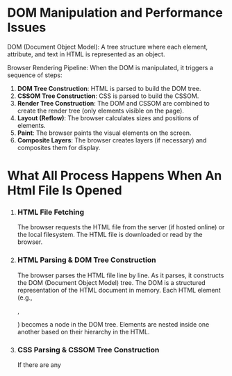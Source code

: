 # DOM Manipulation and Performance Issues

DOM (Document Object Model): A tree structure where each element, attribute, and text in HTML is represented as an object.

Browser Rendering Pipeline: When the DOM is manipulated, it triggers a sequence of steps:

1. **DOM Tree Construction**: HTML is parsed to build the DOM tree.
2. **CSSOM Tree Construction**: CSS is parsed to build the CSSOM.
3. **Render Tree Construction**: The DOM and CSSOM are combined to create the render tree (only elements visible on the page).
4. **Layout (Reflow)**: The browser calculates sizes and positions of elements.
5. **Paint**: The browser paints the visual elements on the screen.
6. **Composite Layers**: The browser creates layers (if necessary) and composites them for display.

# What All Process Happens When An Html File Is Opened

1. ### HTML File Fetching

    The browser requests the HTML file from the server (if hosted online) or the local filesystem.
    The HTML file is downloaded or read by the browser.

2. ### HTML Parsing & DOM Tree Construction

    The browser parses the HTML file line by line.
    As it parses, it constructs the DOM (Document Object Model) tree. The DOM is a structured representation of the HTML document in memory.
        Each HTML element (e.g., <div>, <p>) becomes a node in the DOM tree.
        Elements are nested inside one another based on their hierarchy in the HTML.

3. ### CSS Parsing & CSSOM Tree Construction

    If there are any <style> tags or external CSS files linked, the browser fetches and parses the CSS.
    The parsed CSS is used to create the CSSOM (CSS Object Model), a tree structure similar to the DOM but for styles.
        CSS rules are matched to corresponding DOM elements.

4. ### Render Tree Construction

    The browser combines the DOM and CSSOM to create the Render Tree.
        The render tree contains only the nodes that need to be rendered on the screen (e.g., elements with display: none are excluded).
        It associates visual information (like dimensions, color) with DOM nodes.

5. ### Layout (Reflow)

    The browser calculates the positions and sizes of all elements in the render tree.
        This is called layout or reflow.
        It ensures elements are placed correctly according to their styles (e.g., width, height, margin, etc.).

6. ### Paint

    Once the layout is calculated, the browser paints the pixels for each visible element on the screen.
        This is when actual content like text, images, and borders get drawn.

7. ### #Composite Layers

    If the page has complex elements (e.g., animations, 3D transforms), the browser creates layers for those parts.
        These layers are composited together to produce the final rendered page.

Once all these steps are complete, the web page becomes visible to you.



## Performance Cost:

Even small DOM changes can trigger expensive operations like reflow and repaint.

**Reflow**: A change in element size, position, or visibility can affect the layout of the entire page.
**Repaint**: Changes to appearance (like color or text) require redrawing the affected part of the page.

In large, complex web pages, frequent updates to the DOM can lead to performance bottlenecks due to excessive reflows and repaints.

## What All Process Happend for Different Changes

1. ### DOM Manipulation

    Changes to the structure or content of the DOM (e.g., adding, removing, or modifying elements).

Example Change:

    Adding a new <div> element to the DOM using JavaScript:

    ```javascript
    const newDiv = document.createElement('div');
    document.body.appendChild(newDiv);
    ```

**Processes Triggered:**

    * DOM Tree Update:
        The DOM tree gets updated to reflect the addition of the new element.

    * Layout (Reflow):
        Since the structure has changed, the browser needs to recalculate the layout of the entire page, determining the new positions and sizes of elements. This is known as reflow.

    * Paint:
        After the layout is recalculated, the browser paints the newly added element on the screen.

    * Composite Layers (if needed):
        If the change involves complex transformations or animations, the browser may create additional composite layers.

2. ### Style Changes (CSS or Inline Styles)

    Changes to the appearance of elements without modifying the DOM structure (e.g., changing the color, width, background).

Example Change:

    Changing the background color of an element:

    ```javascript
    const element = document.getElementById('myElement');
    element.style.backgroundColor = 'blue';
    ```

**Processes Triggered:**

    * CSSOM Update:
        If the style change affects CSS rules, the CSSOM is updated.

    * Layout (Reflow) (Sometimes):
        If the style change affects the size or position of elements (e.g., width, height, margin), the browser needs to reflow and recalculate the layout. For example, increasing the width of an element triggers a reflow.

    * Paint:
        The browser paints the changes (e.g., the new background color).

    No Composite Layers (unless there are complex visual effects involved).

3. ### Visual or Graphical Changes (No Layout Impact)

    Some changes only affect the visual appearance of an element but don’t require recalculating layout positions (e.g., changing color, opacity, transform, box-shadow).

Example Change:

    Changing the opacity of an element:

    ```javascript
    const element = document.getElementById('myElement');
    element.style.opacity = 0.5;
    ```

**Processes Triggered:**

    * Paint:
        Since there’s no structural change to the DOM or layout, the browser only needs to repaint the element with the new visual style (e.g., semi-transparent appearance).

    * No Reflow:
        Reflow isn’t required because the element’s size and position remain the same.

    * Composite Layers:
        For properties like opacity, transform, or box-shadow, the browser often handles these using separate composite layers for better performance.

4. ### Content Changes (Text or Media)

    Modifying the content of an element (e.g., changing text, updating an image source).

Example Change:

    Changing the text of a paragraph element:

    ```javascript
    const element = document.getElementById('myElement');
    element.textContent = 'New text content';
    ```

**Processes Triggered:**

    * DOM Tree Update:
        The content within the node is updated in the DOM tree.

    * Layout (Reflow) (Sometimes):
        If the new content changes the size of the element (e.g., longer text), the layout needs to be recalculated (reflow).

    * Paint:
        The browser paints the updated content on the screen.

5. ### User-Triggered Changes (e.g., Input Fields, Scrolling)

    Changes caused by user interaction (e.g., typing in a text field, scrolling the page).

Example Change:

    A user types into an input field.

**Processes Triggered:**

    * DOM Tree Update (if necessary):
        If the content of the input field needs to be stored in the DOM, it may trigger an update.

    * No Layout (for text input):
        In most cases, typing in an input field doesn’t affect the layout unless the input box resizes.

    * Repaint (if necessary):
        The browser may repaint the updated content, especially in cases where the field visually changes (e.g., the cursor moves, characters are displayed).

# Virtual DOM and Performance Optimization

**Virtual DOM**: An in-memory representation of the real DOM used by frameworks like React to optimize performance.

## How It Works:

React updates the Virtual DOM first (in memory).
A **diffing algorithm** compares the old Virtual DOM with the new one to find the minimal set of changes.

Only the identified changes are applied to the real DOM.
Benefits:

Batching Updates: React batches multiple changes and applies them in a single operation, reducing the frequency of reflows and repaints.

**Efficient Diffing**: React updates only the parts of the DOM that actually changed.
Avoids Unnecessary DOM Manipulation: Changes happen in the Virtual DOM, limiting interaction with the real DOM.

# Virtual DOM in Practice

**In-memory Updates**: Instead of directly modifying the real DOM, React makes changes in memory first.
**Selective Updates**: Only the parts of the UI that are affected by changes are updated, not the entire DOM.
**Minimal Reflows/Repaints**: By avoiding frequent real DOM updates, React reduces the scope and number of layout recalculations and repaints.
**Reduced Complexity**: Virtual DOM is lightweight and much faster to manipulate compared to the real DOM.

## How Virtual DOM Solves Performance Issues

**Minimized DOM Interactions**: Directly manipulating the real DOM triggers expensive operations, but with the Virtual DOM, updates occur in memory first.
**Batching and Diffing**: Multiple updates are batched and then selectively applied, limiting the scope of reflows and repaints.
**Avoids Full Reflows**: React’s diffing algorithm identifies the exact changes and updates only those, avoiding recalculating layout for large portions of the page.
**Layered Optimization**: Modern browsers optimize rendering by splitting complex elements into layers. React minimizes the work needed to update these layers.

# Virtual DOM

Virtual DOM is a lightweight, in-memory representation of the real DOM.It is used by frameworks like React(and other libraries like vue.js) to optimize UI updates and improve performance. Instead of directly manipulating the real DOM, changes are made in the Virtual DOM first, avoiding costly operations like reflows and repaints.

## Key features

1. The Virtual DOM is a lightweight, in-memory copy of the actual DOM. It allows React to update the UI in memory first, rather than making changes directly to the real DOM every time something changes.

# Creating and nesting components

React apps are made out of **components**. A component is a piece of the UI (user interface) that has its own logic and appearance. A component can be as small as a button, or as large as an entire page.

**React components are JavaScript functions that return markup**

```jsx
function MyButton () {
    return (
        <button>I'm a button </button>
    )
}
```

The component `MyButton` can nest it into another component:

```jsx
export default function MyApp() {
    return (
        <div>
            <h1>Welcome to my app</h1>
            <MyButton />
        </div>
    );
}
```

Note that react component(<MyButton />) always starts with a capital letter while html tags should be lower case.

# Writing markup with JSX

The markup syntax you’ve seen above is called JSX. It is optional, but most React projects use JSX for its convenience.

JSX is stricter than HTML. You have to close tags like <br />. Your component also can’t return multiple JSX tags. You have to wrap them into a shared parent, like a <div>...</div> or an empty <>...</> wrapper:

```jsx
function AboutPage() {
  return (
    <>
      <h1>About</h1>
      <p>Hello there.<br />How do you do?</p>
    </>
  );
}
```

# Adding Styles

In React, you specify a CSS class with `className`. It works the same way as the HTML `class` attribute

```jsx
<img className="avatar" />
```

in css file

```css
/* In your CSS */
.avatar {
  border-radius: 50%;
}
```

# Displaying data

JSX lets you put markup into JavaScript. Curly braces let you “escape back” into JavaScript so that you can embed some variable from your code and display it to the user. For example, this will display `user.name`

```jsx
return (
  <h1>
    {user.name}
  </h1>
);
```

A more complex expression insdie the jsx curly braces like string concatenation:

```jsx
const user = {
    name: 'Hedy Lmarr',
    imageUrl: 'https://i.imgur.com/yXOvdOSs.jpg',
    imageSize: 90,
};

export default function Profile() {
    return (
        <>
            <h1>{user.name}</h1>
            <img
                className="avatar"
                src={user.imageUrl}
                alt={'Photo of' + user.name}
                style={{
                    width: user.imageSize,
                    height: user.imageSize
                }}
            />
        </>
    );
}
```

# Responding to events #

You can respond to events by declaring event handler functions inside your components:

```jsx
function MyButton() {
  function handleClick() {
    alert('You clicked me!');
  }

  return (
    <button onClick={handleClick}>
      Click me
    </button>
  );
}
```
Notice how `onClick={handleClick}` has no parentheses at the end! Do not call the event handler function: you only need to pass it down. React will call your event handler when the user clicks the button.

# Updating the screen #

Often, you’ll want your component to “remember” some information and display it. For example, maybe you want to count the number of times a button is clicked. To do this, add state to your component.

First, import `useState` from React:
```jsx
import { useState } from 'react';
```
Now you can declare a state variable inside your component:

```jsx
function MyButton() {
  const [count, setCount] = useState(0);
  // ...
```
You’ll get two things from `useState`: the current state (`count`), and the function that lets you update it (`setCount`). You can give them any names, but the convention is to write `[something, setSomething]`.

The first time the button is displayed, `count` will be `0` because you passed 0 to `useState()`. When you want to change state, call `setCount()` and pass the new value to it. Clicking this button will increment the counter:

```jsx
function MyButton() {
  const [count, setCount] = useState(0);

  function handleClick() {
    setCount(count + 1);
  }

  return (
    <button onClick={handleClick}>
      Clicked {count} times
    </button>
  );
}
```
React will call your component function again. This time, count will be 1. Then it will be 2. And so on.

**If you render the same component multiple times, each will get its own state. **
# Using Hooks #

Functions starting with `use` are called Hooks. `useState` is a built-in Hook provided by React. 

# JSX

JSX (JavaScript XML) is a syntax extension for JavaScript that allows you to write HTML-like code directly within JavaScript. It’s commonly used in React to describe what the UI should look like. SX is not required in React, but it makes it easier to visualize and structure the component tree in a more readable way.

Like this:

```jsx
const element = <h1>Hello, World!</h1>;
```

This is tranformed by Babel (or another compiler) into standard JS calls. JSX isn't a string or HTML—it produces React elements, which are plain JavaScript objects that React uses to build the actual DOM.

```
const element = React.createElement('h1', null, 'Hello, World!');
```

### Using React without JSX:

You can write your components entirely in JavaScript without JSX:

```jsx
function MyComponent() {
  return React.createElement(
    'div',
    null,
    React.createElement('h1', null, 'Welcome to React!'),
    React.createElement('p', null, 'This is a component.')
  );
}
```

## Returning multiple JSX elements

If you're returning multiple JSX elements, they must be wrapped inside a parent element (like a <div>, <section>, or <Fragment>).

```jsx
return (
  <div>
    <h1>Hello, World!</h1>
    <p>This is JSX.</p>
  </div>
);
```

Alternatively, you can use React's Fragment (<>...</>) to avoid unnecessary wrapper elements(like the div here).

# How JSX is Compiled

JSX is not valid JavaScript, so it needs to be transpiled into regular JavaScript before the browser can understand it.

Here's the steps:

1. **The JSX you write in your code**

Your code:

```jsx
const element = <h1>Hello, World!</h1>;
```

2. **Babel Transpilation**

Before the browser can understand JSX, a tool like Babel is used to transpile it into regular JavaScript.

It converts the above JSX elements into somthing like this:

```jsx
const element = React.createElement('h1', null, 'Hello, World!');
```

The `React.createElement()` function is called to describe what the UI should look like. It creates a plain JavaScript object representing the element.

3. **JavaScript Execution**

The browser runs this JavaScript code, and React uses this information to build the **Virtual DOM** (Not familiar? Read about virtual dom above).

4. **React.createElement():**

Every JSX element gets compiled to a **React.createElement()** call. For example:

```jsx
<div>
  <h1>Hello</h1>
  <p>World</p>
</div>
```

which get's transpiled into:

```jsx
React.createElement('div', null,
  React.createElement('h1', null, 'Hello'),
  React.createElement('p', null, 'World')
);
```

Here createElement function typically takes three arguments:-

`type` - type of element or component you want to create.

`props` - An object representing any attributes or properites you want to set on element (eg:- **className**, **onClick**, etc). **null** meaning there are no propes.

`children` - Content inside the element, which could be a text, other elements or an array of elements

The `createElement` function returns a plain JavaScript object that represents a React element. This object contains information about the element type, any props (attributes), and its children

```jsx
{
  type: 'h1',
  props: {
    children: 'Hello, World!'
  },
  key: null,
  ref: null
}
```

`type`: `'h1'` — The type of the DOM element to be created.

`props`: `{ children: 'Hello, World!' }` — Since there are no props passed (the second argument is `null`), React creates a default `props` object, with a `children` property set to `'Hello, World!'`.

`key` and `ref`: These are special properties used by React internally for managing lists of elements and component references. In this simple example, they are null.

### More consice example with multiple child elements

```jsx
React.createElement('div', null,
  React.createElement('h1', null, 'Hello'),
  React.createElement('p', null, 'World')
);
```

which creates the following React element object:

```jsx
{
  type: 'div',
  props: {
    children: [
      {
        type: 'h1',
        props: { children: 'Hello' },
        key: null,
        ref: null
      },
      {
        type: 'p',
        props: { children: 'World' },
        key: null,
        ref: null
      }
    ]
  },
  key: null,
  ref: null
}
```

After `React.createElement()` builds this JavaScript object, React uses it internally during the rendering process to construct the **Virtual DOM**.

This object is **not the actual DOM node**, it’s just a **description** of what the DOM should look like (a **virtual representation**).

### What Does React Do with This Object?

1. **Virtual DOM Creation**:

The object returned by `React.createElement()` becomes part of React's **Virtual DOM**, a lightweight copy of the actual DOM that React maintains in memory.

This Virtual DOM is just JavaScript objects representing the structure of your UI.

2. **Reconciliation and Diffing**:

React uses the Virtual DOM to compare with previous versions of the UI. It determines what has changed by "diffing"(an algorith) the new Virtual DOM against the previous one.

3. **Updating the Real DOM**:

After React figures out the minimal changes needed (based on the Virtual DOM diffing), it efficiently updates the real DOM by making only the necessary changes.

# React's Rendering Process

Once the JavaScript (including the JSX-compiled code) is running, here's how React builds and updates the UI.

1. **Initial Rendering**

When react renders a component for the first time, it runs the components `render()` fundtion (or in function components, it just calls the function). Inside the render react returns a **React element**(a plain js object) describing what the DOM should look like. React builds the **Virtual DOM** based on these React elements.

2. **Virtual DOM**

React doesn't manipulate the real DOM directly because real DOM operations are expensive so it creattes a lighhtweight virtual copy of the real DOM in memory, where it keeps track of ehat the UI should look like.

3. **React DOM and React Fiber**

Reactt uses a system called **React Fiber**, an internal mechanism that manages the rendering updates. Fiber allows React to break rendering work into units, making update more efficient. When changes occur React compares the new Virtual DOM with the previous one. This is called **reconciliation**. It figues out the minimal set of changes needed to update the actual DOM by **diffing** the virtual DOM trees.

4. **Diffing Algorithm**

An efficient algorithm to compare the new Virtual DOM with the old one. This a;gortihm identifies changes and only update those parts in the real DOM. This avoids the need to ew-render the entire document, whch is inefficient.

5. **Real DOM Update**

React finds the minimal changes and update the real DOM
eg: if only one text node in a large list of elements changes, React will only update that specific text node, not the entire list.

6. **Commit Phase**

Once React has figured out which changes to make, it batches these updates and applies them to the real DOM during the `commit phase`. This is when the browser's `reflow` and `repaint` processes occur.

## Breifing on How React Builds the DOM

- JSX is compiled by Babel into React.`createElement()` calls.

- React creates a **Virtual DOM** from these calls.

- When updates happen (via state changes, prop updates, etc.), React uses a **diffing algorithm** to compare the new Virtual DOM with the old one.

- Only the necessary updates are applied to the real DOM, reducing the performance overhead.

- The Virtual DOM and React’s reconciliation process make updates faster and more efficient than direct DOM manipulation in vanilla JavaScript.

By handling DOM updates this way, React offers significant performance advantages, especially for **dynamic, complex user interfaces**.
